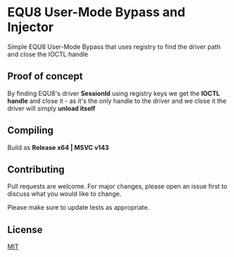 # EQU8 User-Mode Bypass and Injector

Simple EQU8 User-Mode Bypass that uses registry to find the driver path and close the IOCTL handle

## Proof of concept
By finding EQU8's driver **SessionId** using registry keys we get the **IOCTL handle** and close it - as it's the only handle to the driver and we close it the driver will simply **unload itself**

## Compiling
Build as **Release x64 | MSVC v143**

## Contributing
Pull requests are welcome. For major changes, please open an issue first to discuss what you would like to change.

Please make sure to update tests as appropriate.

## License
[MIT](https://choosealicense.com/licenses/mit/)
